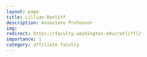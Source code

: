 ```yaml
---
layout: page
title: Lillian Ratliff
description: Associate Professor
img:
redirect: https://faculty.washington.edu/ratliffl/
importance: 1
category: affiliate faculty
---
```


